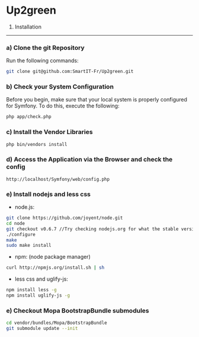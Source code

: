 Up2green
========

1) Installation
--------------------------------

### a) Clone the git Repository

Run the following commands:

``` bash
git clone git@github.com:SmartIT-Fr/Up2green.git
```

### b) Check your System Configuration

Before you begin, make sure that your local system is properly configured
for Symfony. To do this, execute the following:

``` bash
php app/check.php
```

### c) Install the Vendor Libraries

``` bash
php bin/vendors install
```

### d) Access the Application via the Browser and check the config

    http://localhost/Symfony/web/config.php

### e) Install nodejs and less css

 - node.js:

``` bash
git clone https://github.com/joyent/node.git
cd node
git checkout v0.6.7 //Try checking nodejs.org for what the stable version is
./configure
make
sudo make install
```

 - npm: (node package manager) 
 
``` bash
curl http://npmjs.org/install.sh | sh
```

 - less css and uglify-js:

``` bash
npm install less -g
npm install uglify-js -g
```

### e) Checkout Mopa BootstrapBundle submodules

``` bash
cd vendor/bundles/Mopa/BootstrapBundle
git submodule update --init
```